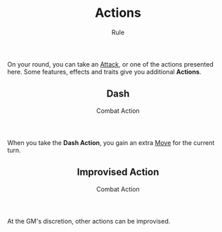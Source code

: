 <header>

# Actions

<p class="subheading">Rule</p>

</header>

On your round, you can take an [Attack](pages/combat/attacks.md), or one of the actions presented here. Some features, effects and traits give you additional **Actions**.

<section class="small summaries">

<section class="summary">

<header>

## Dash

Combat Action

</header>

When you take the **Dash Action**, you gain an extra [Move](pages/combat/moves.md) for the current turn.

</section>

<section class="summary">

<header>

## Improvised Action

Combat Action

</header>

At the GM's discretion, other actions can be improvised.

</section>

</section>
